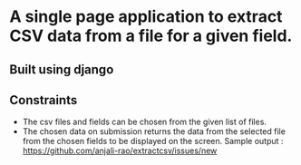 # A single page application to extract CSV data from a file for a given field.
## Built using django
## Constraints
- The csv files and fields can be chosen from the given list of files.
- The chosen data on submission returns the data from the selected file from the chosen fields to be displayed on the screen.
Sample output : https://github.com/anjali-rao/extractcsv/issues/new
